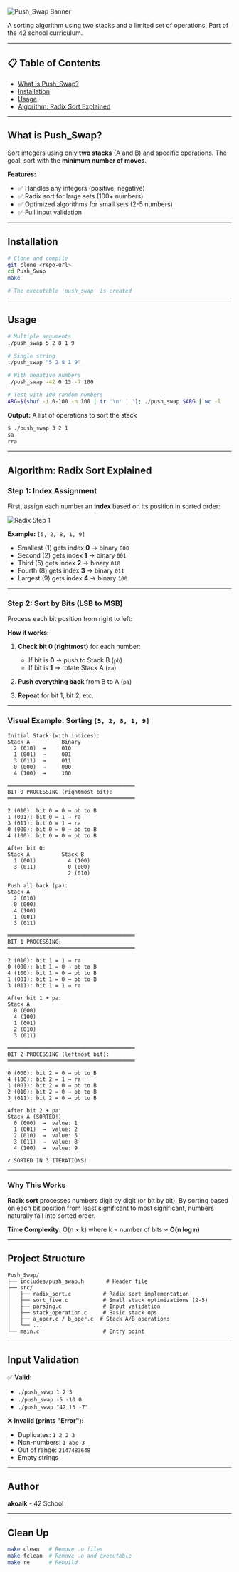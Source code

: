 #
![Push_Swap Banner](./assets/banner.svg)

A sorting algorithm using two stacks and a limited set of operations. Part of the 42 school curriculum.

---

## 📋 Table of Contents
- [What is Push_Swap?](#what-is-push_swap)
- [Installation](#installation)
- [Usage](#usage)
- [Algorithm: Radix Sort Explained](#algorithm-radix-sort-explained)

---

## What is Push_Swap?

Sort integers using only **two stacks** (A and B) and specific operations. The goal: sort with the **minimum number of moves**.

**Features:**
- ✅ Handles any integers (positive, negative)
- ✅ Radix sort for large sets (100+ numbers)
- ✅ Optimized algorithms for small sets (2-5 numbers)
- ✅ Full input validation

---

## Installation

```bash
# Clone and compile
git clone <repo-url>
cd Push_Swap
make

# The executable 'push_swap' is created
```

---

## Usage

```bash
# Multiple arguments
./push_swap 5 2 8 1 9

# Single string
./push_swap "5 2 8 1 9"

# With negative numbers
./push_swap -42 0 13 -7 100

# Test with 100 random numbers
ARG=$(shuf -i 0-100 -n 100 | tr '\n' ' '); ./push_swap $ARG | wc -l
```

**Output:** A list of operations to sort the stack
```bash
$ ./push_swap 3 2 1
sa
rra
```

---

## Algorithm: Radix Sort Explained

### Step 1: Index Assignment

First, assign each number an **index** based on its position in sorted order:

![Radix Step 1](./assets/radix_step1.svg)

**Example:** `[5, 2, 8, 1, 9]`
- Smallest (1) gets index **0** → binary `000`
- Second (2) gets index **1** → binary `001`
- Third (5) gets index **2** → binary `010`
- Fourth (8) gets index **3** → binary `011`
- Largest (9) gets index **4** → binary `100`

---

### Step 2: Sort by Bits (LSB to MSB)

Process each bit position from right to left:

**How it works:**
1. **Check bit 0 (rightmost)** for each number:
   - If bit is **0** → push to Stack B (`pb`)
   - If bit is **1** → rotate Stack A (`ra`)

2. **Push everything back** from B to A (`pa`)

3. **Repeat** for bit 1, bit 2, etc.

---

### Visual Example: Sorting `[5, 2, 8, 1, 9]`

```
Initial Stack (with indices):
Stack A          Binary
  2 (010)  →     010
  1 (001)  →     001
  3 (011)  →     011
  0 (000)  →     000
  4 (100)  →     100

════════════════════════════════════════
BIT 0 PROCESSING (rightmost bit):
════════════════════════════════════════

2 (010): bit 0 = 0 → pb to B
1 (001): bit 0 = 1 → ra
3 (011): bit 0 = 1 → ra
0 (000): bit 0 = 0 → pb to B
4 (100): bit 0 = 0 → pb to B

After bit 0:
Stack A          Stack B
  1 (001)          4 (100)
  3 (011)          0 (000)
                   2 (010)

Push all back (pa):
Stack A
  2 (010)
  0 (000)
  4 (100)
  1 (001)
  3 (011)

════════════════════════════════════════
BIT 1 PROCESSING:
════════════════════════════════════════

2 (010): bit 1 = 1 → ra
0 (000): bit 1 = 0 → pb to B
4 (100): bit 1 = 0 → pb to B
1 (001): bit 1 = 0 → pb to B
3 (011): bit 1 = 1 → ra

After bit 1 + pa:
Stack A
  0 (000)
  4 (100)
  1 (001)
  2 (010)
  3 (011)

════════════════════════════════════════
BIT 2 PROCESSING (leftmost bit):
════════════════════════════════════════

0 (000): bit 2 = 0 → pb to B
4 (100): bit 2 = 1 → ra
1 (001): bit 2 = 0 → pb to B
2 (010): bit 2 = 0 → pb to B
3 (011): bit 2 = 0 → pb to B

After bit 2 + pa:
Stack A (SORTED!)
  0 (000)  →  value: 1
  1 (001)  →  value: 2
  2 (010)  →  value: 5
  3 (011)  →  value: 8
  4 (100)  →  value: 9

✓ SORTED IN 3 ITERATIONS!
```

---

### Why This Works

**Radix sort** processes numbers digit by digit (or bit by bit). By sorting based on each bit position from least significant to most significant, numbers naturally fall into sorted order.

**Time Complexity:** O(n × k) where k = number of bits ≈ **O(n log n)**

---

## Project Structure

```
Push_Swap/
├── includes/push_swap.h       # Header file
├── src/
│   ├── radix_sort.c          # Radix sort implementation
│   ├── sort_five.c           # Small stack optimizations (2-5)
│   ├── parsing.c             # Input validation
│   ├── stack_operation.c     # Basic stack ops
│   ├── a_oper.c / b_oper.c  # Stack A/B operations
│   └── ...
└── main.c                    # Entry point
```

---

## Input Validation

✅ **Valid:**
- `./push_swap 1 2 3`
- `./push_swap -5 -10 0`
- `./push_swap "42 13 -7"`

❌ **Invalid (prints "Error"):**
- Duplicates: `1 2 2 3`
- Non-numbers: `1 abc 3`
- Out of range: `2147483648`
- Empty strings

---

## Author

**akoaik** - 42 School

---

## Clean Up

```bash
make clean   # Remove .o files
make fclean  # Remove .o and executable
make re      # Rebuild
```
